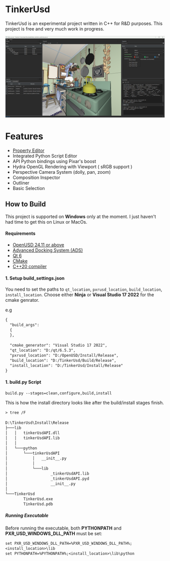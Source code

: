 # TinkerUsd
TinkerUsd is an experimental project written in C++ for R&D purposes. This project is free and very much work in progress.

![](docs/images/screenshot.png)

# Features
- [Property Editor](source/ui/propertyEditor/README.md)
- Integrated Python Script Editor
- API Python bindings using Pixar's boost
- Hydra OpenGL Rendering with Viewport ( sRGB support )
- Perspective Camera System (dolly, pan, zoom)
- Composition Inspector
- Outliner
- Basic Selection

## How to Build

This project is supported on **Windows** only at the moment. I just haven't had time to get this on Linux or MacOs.

#### Requirements

- [OpenUSD 24.11 or above](https://github.com/PixarAnimationStudios/OpenUSD)
- [Advanced Docking System (ADS)](https://github.com/githubuser0xFFFF/Qt-Advanced-Docking-System)
- [Qt 6](https://www.qt.io/product/qt6)
- [CMake](https://cmake.org)
- [C++20 compiler](https://en.cppreference.com/w/cpp/compiler_support/20)

#### 1. Setup build_settings.json
You need to set the paths to `qt_location`, `pxrusd_location`, `build_location`, `install_location`.
Choose either **Ninja** or **Visual Studio 17 2022** for the cmake genrator.

e.g
```
{
  "build_args": 
  {
  },

  "cmake_generator": "Visual Studio 17 2022", 
  "qt_location": "D:/qt/6.5.3",
  "pxrusd_location": "D:/OpenUSD/Install/Release",
  "build_location": "D:/TinkerUsd/Build/Release",
  "install_location": "D:/TinkerUsd/Install/Release"
}
```

#### 1. build.py Script 

```
build.py --stages=clean,configure,build,install
```

This is how the install directory looks like after the build/install stages finish.

```
> tree /F 

D:\TinkerUsd\Install\Release
├───lib
│   │   tinkerUsdAPI.dll
│   │   tinkerUsdAPI.lib
│   │
│   └───python
│       └───tinkerUsdAPI
│           │   __init__.py
│           │
│           └───lib
│                   _tinkerUsdAPI.lib
│                   _tinkerUsdAPI.pyd
│                   __init__.py
│
└───TinkerUsd
        TinkerUsd.exe
        TinkerUsd.pdb
```

##### Running Executable

Before running the executable, both **PYTHONPATH** and **PXR_USD_WINDOWS_DLL_PATH** must be set:

```
set PXR_USD_WINDOWS_DLL_PATH=%PXR_USD_WINDOWS_DLL_PATH%;<install_location>\lib
set PYTHONPATH=%PYTHONPATH%;<install_location>\lib\python
```
